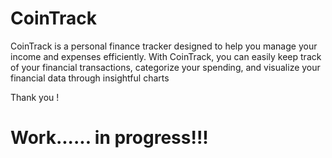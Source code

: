 # CoinTrack

CoinTrack is a personal finance tracker designed to help you manage your income and expenses efficiently. With CoinTrack, you can easily keep track of your financial transactions, categorize your spending, and visualize your financial data through insightful charts

Thank you !


# Work...... in progress!!!
